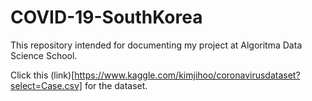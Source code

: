 # COVID-19-SouthKorea
This repository intended for documenting my project at Algoritma Data Science School.

Click this (link)[https://www.kaggle.com/kimjihoo/coronavirusdataset?select=Case.csv] for the dataset.
